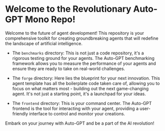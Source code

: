 # Welcome to the Revolutionary Auto-GPT Mono Repo!

Welcome to the future of agent development! This repository is your comprehensive toolkit for creating groundbreaking agents that will redefine the landscape of artificial intelligence.

- The `benchmarks` directory: This is not just a code repository, it's a rigorous testing ground for your agents. The Auto-GPT benchmarking framework allows you to measure the performance of your agents and ensure they are ready to take on real-world challenges.

- The `forge` directory: Here lies the blueprint for your next innovation. This agent template has all the boilerplate code taken care of, allowing you to focus on what matters most - building out the next game-changing agent. It's not just a starting point, it's a launchpad for your ideas.

- The `frontend` directory: This is your command center. The Auto-GPT frontend is the tool for interacting with your agent, providing a user-friendly interface to control and monitor your creations.

Embark on your journey with Auto-GPT and be a part of the AI revolution!